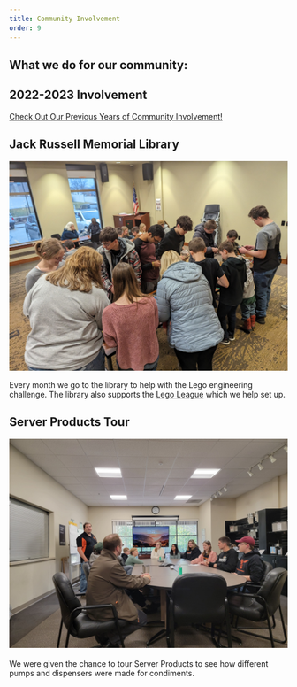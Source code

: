 ```yaml
---
title: Community Involvement
order: 9
---
```

## What we do for our community:

## 2022-2023 Involvement
[Check Out Our Previous Years of Community Involvement!](communityInvolvement2021-2022.md)

## Jack Russell Memorial Library
<div class="container-fluid px-0">
    <div class="row">
        <div class="col-12">
            <img src="/images/Community_Involvement_Lego.jpg" class="img-fluid  w-100" alt="Lego Engineering challenge"/>
        </div>
    </div>
</div> 

 Every month we go to the library to help with the Lego engineering challenge. The library also supports the [Lego League](fll.md) which we help set up.

## Server Products Tour
<div class="container-fluid px-0">
    <div class="row">
        <div class="col-12">
            <img src="/images/Server_Products_Tour.jpg" class="img-fluid  w-100" alt="Server products tour outreach event"/>
        </div>
    </div>
</div> 
<br> We were given the chance to tour Server Products to see how different pumps and dispensers were made for condiments.
